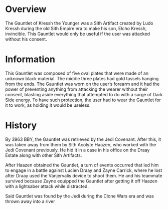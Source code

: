 # Overview

The Gauntlet of Kressh the Younger was a Sith Artifact created by Ludo Kressh during the old Sith Empire era to make his son, Elcho Kressh, invincible.
This Gauntlet would only be useful if the user was attacked without his consent.

# Information

This Gauntlet was composed of five oval plates that were made of an unknown black material.
The middle three plates had gold tassels hanging from the ends.
The Gauntlet was worn on the user’s forearm and it had the power of preventing anything from attacking the wearer without their consent, blasting aside everything that attempted to do with a surge of Dark Side energy.
To have such protection, the user had to wear the Gauntlet for it to work, as holding it would be useless.

# History

By 3963 BBY, the Gauntlet was retrieved by the Jedi Covenant.
After this, it was taken away from them by Sith Acolyte Haazen, who worked with the Jedi Covenant previously.
He hid it in a case in his office on the Draay Estate along with other Sith Artifacts.

After Haazen obtained the Gauntlet, a turn of events occurred that led him to engage in a battle against Lucien Draay and Zayne Carrick, where he lost after Draay used the Vanjervalis device to shoot them.
He and his teammate survived because Zayne equipped the Gauntlet after getting it off Haazen with a lightsaber attack while distracted.

Said Gauntlet was found by the Jedi during the Clone Wars era and was thrown away into a river
